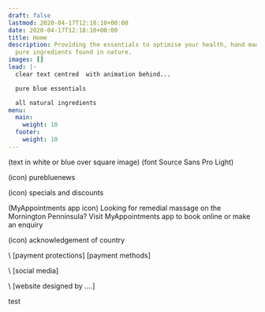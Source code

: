 ```yaml
---
draft: false
lastmod: 2020-04-17T12:18:10+00:00
date: 2020-04-17T12:18:10+00:00
title: Home
description: Providing the essentials to optimise your health, hand made from
  pure ingredients found in nature.
images: []
lead: |-
  clear text centred  with animation behind...

  pure blue essentials

  all natural ingredients
menu:
  main:
    weight: 10
  footer:
    weight: 10
---
```

(text in white or blue over square image) (font Source Sans Pro Light)

(icon)  purebluenews

(icon)  specials and discounts

(MyAppointments app icon)  Looking for remedial massage on the Mornington Penninsula?  Visit MyAppointments app to book online or make an enquiry

(icon)   acknowledgement of country

\    \[payment protections]                                                                 \[payment methods]

\    \[social media]

\    \[website designed by ....]

test